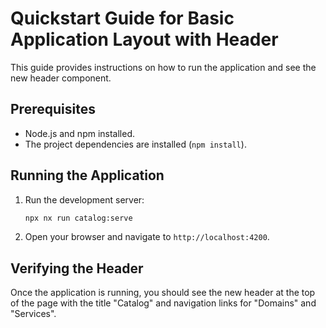 # Quickstart Guide for Basic Application Layout with Header

This guide provides instructions on how to run the application and see the new header component.

## Prerequisites

- Node.js and npm installed.
- The project dependencies are installed (`npm install`).

## Running the Application

1. Run the development server:
   ```sh
   npx nx run catalog:serve
   ```
2. Open your browser and navigate to `http://localhost:4200`.

## Verifying the Header

Once the application is running, you should see the new header at the top of the page with the title "Catalog" and navigation links for "Domains" and "Services".
